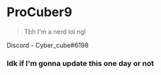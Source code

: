 # ProCuber9
> Tbh I'm a nerd lol ngl

Discord - Cyber_cube#6198

### Idk if I'm gonna update this one day or not

